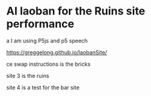# AI laoban for the Ruins site performance

a
I am using P5js and p5 speech

https://greggelong.github.io/laobanSite/

ce swap instructions is the bricks

site 3 is the ruins

site 4 is a test for the bar site

